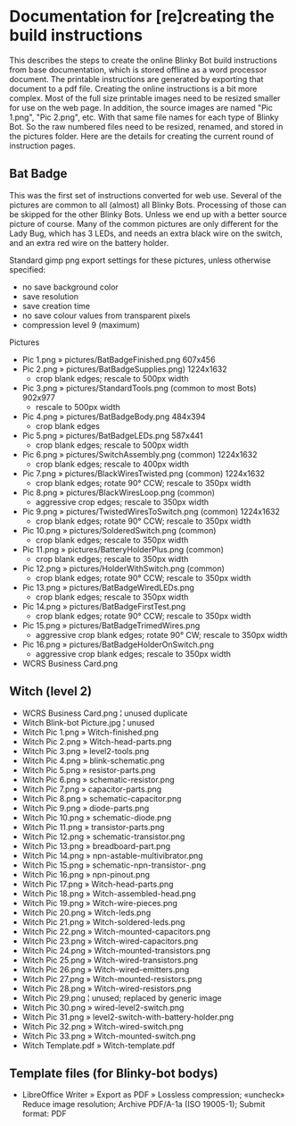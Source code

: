 # Documentation for [re]creating the build instructions

This describes the steps to create the online Blinky Bot build instructions from base documentation, which is stored offline as a word processor document.  The printable instructions are generated by exporting that document to a pdf file.  Creating the online instructions is a bit more complex.  Most of the full size printable images need to be resized smaller for use on the web page.  In addition, the source images are named "Pic 1.png", "Pic 2.png", etc.  With that same file names for each type of Blinky Bot.  So the raw numbered files need to be resized, renamed, and stored in the pictures folder.  Here are the details for creating the current round of instruction pages.

## Bat Badge

This was the first set of instructions converted for web use.  Several of the pictures are common to all (almost) all Blinky Bots.  Processing of those can be skipped for the other Blinky Bots.  Unless we end up with a better source picture of course.  Many of the common pictures are only different for the Lady Bug, which has 3 LEDs, and needs an extra black wire on the switch, and an extra red wire on the battery holder.

Standard gimp png export settings for these pictures, unless otherwise specified:
* no save background color
* save resolution
* save creation time
* no save colour values from transparent pixels
* compression level 9 (maximum)

Pictures
* Pic 1.png » pictures/BatBadgeFinished.png 607x456
* Pic 2.png » pictures/BatBadgeSupplies.png) 1224x1632
  * crop blank edges; rescale to 500px width
* Pic 3.png » pictures/StandardTools.png (common to most Bots) 902x977
  * rescale to 500px width
* Pic 4.png » pictures/BatBadgeBody.png 484x394
  * crop blank edges
* Pic 5.png » pictures/BatBadgeLEDs.png 587x441
  * crop blank edges; rescale to 500px width
* Pic 6.png » pictures/SwitchAssembly.png (common) 1224x1632
  * crop blank edges; rescale to 400px width
* Pic 7.png » pictures/BlackWiresTwisted.png (common) 1224x1632
  * crop blank edges; rotate 90° CCW; rescale to 350px width
* Pic 8.png » pictures/BlackWiresLoop.png (common)
  * aggressive crop edges; rescale to 350px width
* Pic 9.png » pictures/TwistedWiresToSwitch.png (common) 1224x1632
  * crop blank edges; rotate 90° CCW; rescale to 350px width
* Pic 10.png » pictures/SolderedSwitch.png (common)
  * crop blank edges; rescale to 350px width
* Pic 11.png » pictures/BatteryHolderPlus.png (common)
  * crop blank edges; rescale to 350px width
* Pic 12.png » pictures/HolderWithSwitch.png (common)
  * crop blank edges; rotate 90° CCW; rescale to 350px width
* Pic 13.png » pictures/BatBadgeWiredLEDs.png
  * crop blank edges; rescale to 350px width
* Pic 14.png » pictures/BatBadgeFirstTest.png
  * crop blank edges; rotate 90° CCW; rescale to 350px width
* Pic 15.png » pictures/BatBadgeTrimedWires.png
  * aggressive crop blank edges; rotate 90° CW; rescale to 350px width
* Pic 16.png » pictures/BatBadgeHolderOnSwitch.png
  * aggressive crop blank edges; rescale to 350px width
* WCRS Business Card.png

## Witch (level 2)
* WCRS Business Card.png ¦ unused duplicate
* Witch Blink-bot Picture.jpg ¦ unused
* Witch Pic 1.png » Witch-finished.png
* Witch Pic 2.png » Witch-head-parts.png
* Witch Pic 3.png » level2-tools.png
* Witch Pic 4.png » blink-schematic.png
* Witch Pic 5.png » resistor-parts.png
* Witch Pic 6.png » schematic-resistor.png
* Witch Pic 7.png » capacitor-parts.png
* Witch Pic 8.png » schematic-capacitor.png
* Witch Pic 9.png » diode-parts.png
* Witch Pic 10.png » schematic-diode.png
* Witch Pic 11.png » transistor-parts.png
* Witch Pic 12.png » schematic-transistor.png
* Witch Pic 13.png » breadboard-part.png
* Witch Pic 14.png » npn-astable-multivibrator.png
* Witch Pic 15.png » schematic-npn-transistor-.png
* Witch Pic 16.png » npn-pinout.png
* Witch Pic 17.png » Witch-head-parts.png
* Witch Pic 18.png » Witch-assembled-head.png
* Witch Pic 19.png » Witch-wire-pieces.png
* Witch Pic 20.png » Witch-leds.png
* Witch Pic 21.png » Witch-soldered-leds.png
* Witch Pic 22.png » Witch-mounted-capacitors.png
* Witch Pic 23.png » Witch-wired-capacitors.png
* Witch Pic 24.png » Witch-mounted-transistors.png
* Witch Pic 25.png » Witch-wired-transistors.png
* Witch Pic 26.png » Witch-wired-emitters.png
* Witch Pic 27.png » Witch-mounted-resistors.png
* Witch Pic 28.png » Witch-wired-resistors.png
* Witch Pic 29.png ¦ unused; replaced by generic image
* Witch Pic 30.png » wired-level2-switch.png
* Witch Pic 31.png » level2-switch-with-battery-holder.png
* Witch Pic 32.png » Witch-wired-switch.png
* Witch Pic 33.png » Witch-mounted-switch.png
* Witch Template.pdf » Witch-template.pdf

## Template files (for Blinky-bot bodys)

* LibreOffice Writer » Export as PDF » Lossless compression; «uncheck» Reduce image resolution; Archive PDF/A-1a (ISO 19005-1); Submit format: PDF

